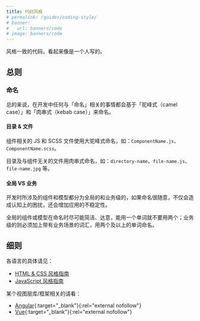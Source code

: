 ```yaml
---
title: 代码风格
# permalink: /guides/coding-style/
# banner:
#   url: banners/code
# image: banners/code
---
```


风格一致的代码，看起来像是一个人写的。

## 总则

### 命名

总的来说，在开发中任何与「命名」相关的事情都会基于「驼峰式（camel case）」和「肉串式（kebab case）」来命名。

#### 目录 & 文件

组件相关的 JS 和 SCSS 文件使用大驼峰式命名，如：`ComponentName.js`、`ComponentName.scss`。

目录及与组件无关的文件用肉串式命名，如：`directory-name`、`file-name.js`、`file-name.jpg` 等。

#### 全局 VS 业务

开发时所涉及的组件和模型都分为全局的和业务级的，如果命名很随意，不仅会造成认知上的困扰，还会增加应用的不稳定性。

全局的组件或模型在命名时尽可能简洁、达意，能用一个单词就不要用两个；业务级的则必须加上带有业务场景的词汇，用两个及以上的单词命名。

## 细则

各语言的具体请见：

- [HTML & CSS 风格指南](/guides/html-and-css-coding-style/)
- [JavaScript 风格指南](/guides/javascript-coding-style/)

某个视图层库/框架相关的请看：

- [Angular](https://angular.io/guide/styleguide){:target="_blank"}{:rel="external nofollow"}
- [Vue](https://vuejs.org/v2/style-guide/){:target="_blank"}{:rel="external nofollow"}
